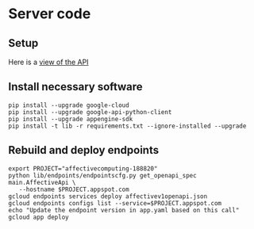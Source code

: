 # Server code

## Setup

Here is a [view of the API](https://apis-explorer.appspot.com/apis-explorer/?base=https://affectivecomputing-188820.appspot.com/_ah/api#p/affective/v1/echo.echo?n=18&fields=content&_h=5&resource=%257B%250A++%2522content%2522%253A+%2522mooka%2522%250A%257D&)

## Install necessary software

```
pip install --upgrade google-cloud
pip install --upgrade google-api-python-client
pip install --upgrade appengine-sdk
pip install -t lib -r requirements.txt --ignore-installed --upgrade

```

## Rebuild and deploy endpoints

```
export PROJECT="affectivecomputing-188820"
python lib/endpoints/endpointscfg.py get_openapi_spec main.AffectiveApi \
   --hostname $PROJECT.appspot.com
gcloud endpoints services deploy affectivev1openapi.json
gcloud endpoints configs list --service=$PROJECT.appspot.com
echo "Update the endpoint version in app.yaml based on this call"
gcloud app deploy
```
